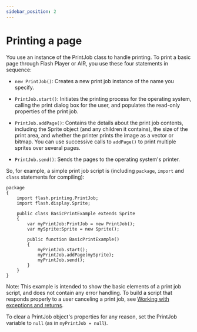 ```yaml
---
sidebar_position: 2
---
```


# Printing a page

You use an instance of the PrintJob class to handle printing. To print a basic
page through Flash Player or AIR, you use these four statements in sequence:

- `new PrintJob()`: Creates a new print job instance of the name you specify.

- `PrintJob.start()`: Initiates the printing process for the operating system,
  calling the print dialog box for the user, and populates the read-only
  properties of the print job.

- `PrintJob.addPage()`: Contains the details about the print job contents,
  including the Sprite object (and any children it contains), the size of the
  print area, and whether the printer prints the image as a vector or bitmap.
  You can use successive calls to `addPage()` to print multiple sprites over
  several pages.

- `PrintJob.send()`: Sends the pages to the operating system's printer.

So, for example, a simple print job script is (including `package`, `import` and
`class` statements for compiling):

```
package
{
	import flash.printing.PrintJob;
	import flash.display.Sprite;

	public class BasicPrintExample extends Sprite
	{
		var myPrintJob:PrintJob = new PrintJob();
		var mySprite:Sprite = new Sprite();

		public function BasicPrintExample()
		{
			myPrintJob.start();
			myPrintJob.addPage(mySprite);
			myPrintJob.send();
		}
	}
}
```

Note: This example is intended to show the basic elements of a print job script,
and does not contain any error handling. To build a script that responds
properly to a user canceling a print job, see
[Working with exceptions and returns](./flash-runtime-tasks-and-system-printing.md#working-with-exceptions-and-returns).

To clear a PrintJob object's properties for any reason, set the PrintJob
variable to `null` (as in `myPrintJob = null`).
